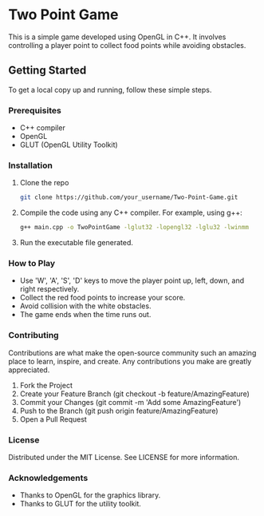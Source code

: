 # Two Point Game

This is a simple game developed using OpenGL in C++. It involves controlling a player point to collect food points while avoiding obstacles.

## Getting Started

To get a local copy up and running, follow these simple steps.

### Prerequisites

- C++ compiler
- OpenGL
- GLUT (OpenGL Utility Toolkit)

### Installation

1. Clone the repo
   ```sh
   git clone https://github.com/your_username/Two-Point-Game.git
   ```
2. Compile the code using any C++ compiler. For example, using g++:
   ```sh
   g++ main.cpp -o TwoPointGame -lglut32 -lopengl32 -lglu32 -lwinmm
   ```
3. Run the executable file generated.

### How to Play

- Use 'W', 'A', 'S', 'D' keys to move the player point up, left, down, and right respectively.
- Collect the red food points to increase your score.
- Avoid collision with the white obstacles.
- The game ends when the time runs out.

### Contributing

Contributions are what make the open-source community such an amazing place to learn, inspire, and create. Any contributions you make are greatly appreciated.

1. Fork the Project
2. Create your Feature Branch (git checkout -b feature/AmazingFeature)
3. Commit your Changes (git commit -m 'Add some AmazingFeature')
4. Push to the Branch (git push origin feature/AmazingFeature)
5. Open a Pull Request

### License

Distributed under the MIT License. See LICENSE for more information.

### Acknowledgements
- Thanks to OpenGL for the graphics library.
- Thanks to GLUT for the utility toolkit.
